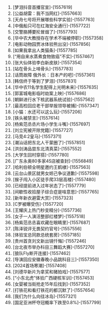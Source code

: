
1. [梦泪抖音首播官宣]-[1557619]
1. [公益胡雷：我不当网红]-[1557663]
1. [天舟七号将开展哪些科学实验]-[1557763]
1. [中俄船只可在红海安全通行]-[1557722]
1. [交警胳膊要抡冒烟了]-[1557793]
1. [华中农大教授存在学术不端被停职]-[1557358]
1. [电影动物园贾冰体验熊出没]-[1557856]
1. [如果我拿出人类猫条]-[1557785]
1. [“用自来水蒸煮食物致癌”不实]-[1557467]
1. [张大仙体验李白新皮肤]-[1557354]
1. [站在骨头上啃骨头]-[1557783]
1. [话筒故障 俄外长：日本产的吧]-[1557361]
1. [韩信终于等到了梦泪]-[1557831]
1. [华中农11名学生配得上光明未来]-[1557635]
1. [郭富城电影临时劫案上映]-[1557686]
1. [朝鲜进行水下核武器系统试验]-[1557562]
1. [最高检回应老干部举报领导被捕]-[1557347]
1. [小猫：水还可以这么玩]-[1557206]
1. [铁头被禁言]-[1557614]
1. [杨紫范丞丞片场小学生斗嘴]-[1557697]
1. [刘立宪被开除党籍]-[1557727]
1. [马竞4:2皇马]-[1557371]
1. [潮汕话把东北人干蒙圈了]-[1557851]
1. [洪剑涛品尝东北清真菜]-[1557552]
1. [大学生回村穿搭]-[1557780]
1. [广东永奥80多家4S店被查封]-[1556849]
1. [哈利伯顿全明星邀约王鹤棣]-[1557563]
1. [云台山景区就男女妲己争议道歉]-[1557598]
1. [猴子闯入小区徒手爬33层高楼]-[1557480]
1. [已经提前进入过年状态了]-[1557779]
1. [间歇性收拾屋子综合症是啥意思]-[1557765]
1. [新年新衣避雷大赏]-[1557323]
1. [C罗被曝受伤]-[1557720]
1. [王耀庆上热门秒变精分]-[1557736]
1. [女子一人演活整部红楼梦]-[1557518]
1. [杨紫范丞丞喜欢藏在眼睛里]-[1557687]
1. [陈泽锐评无畏契约官号]-[1557556]
1. [体验宝总同款总统套房]-[1557185]
1. [贵州首贪刘文新出镜忏悔]-[1557246]
1. [台北夜市举办科目三舞蹈大赛]-[1557270]
1. [狼队Fly断开连接]-[1557462]
1. [导演回应安徽春晚小品跳科目三]-[1557350]
1. [2024首场寒潮]-[1557408]
1. [刘德华新片为拿奖和猪拍戏]-[1557577]
1. [“小东北虎”体验广西硬核军训]-[1557453]
1. [女婴被当街抢走15年后找到]-[1557352]
1. [打铁花和看打铁花的都沉默了]-[1557654]
1. [我们为什么向往冰岛]-[1557321]
1. [国足亚洲杯夺冠概率下跌至0.8%]-[1557799]